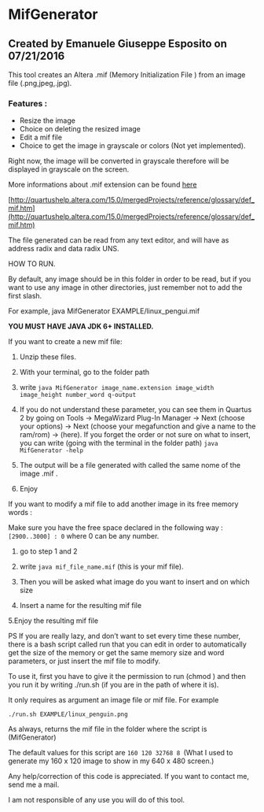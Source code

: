 # MifGenerator
## Created by Emanuele Giuseppe Esposito on 07/21/2016

This tool creates an Altera .mif (Memory Initialization File ) from an image file (.png,jpeg,.jpg).

### Features :
- Resize the image
- Choice on deleting the resized image
- Edit a mif file
- Choice to get the image in grayscale or colors (Not yet implemented).

Right now, the image will be converted in grayscale therefore will be displayed in grayscale on the screen.

More informations about .mif extension can be found [here](http://quartushelp.altera.com/15.0/mergedProjects/reference/glossary/def_mif.htm)

[http://quartushelp.altera.com/15.0/mergedProjects/reference/glossary/def_mif.htm](http://quartushelp.altera.com/15.0/mergedProjects/reference/glossary/def_mif.htm)

The file generated can be read from any text editor, and  will have as address radix and data radix UNS.

HOW TO RUN.

 By default, any image should be in this folder in order to be read, but if you want to use any image in other directories, just remember not to add the first slash.

 For example, java MifGenerator EXAMPLE/linux_pengui.mif

**YOU MUST HAVE JAVA JDK 6+ INSTALLED.**

If you want to create a new mif file:

 1. Unzip these files.

 2. With your terminal, go to the folder path

 3. write ```java MifGenerator image_name.extension image_width image_height number_word q-output```

 4. If you do not understand these parameter, you can see them in Quartus 2 by going on Tools -> MegaWizard Plug-In Manager
    -> Next (choose your options) -> Next (choose your megafunction and give a name to the ram/rom)  -> (here).
    If you forget the order or not sure on what to insert, you can write (going with the terminal in the folder path)
    ```java MifGenerator -help```

 5. The output will be a file generated with called the same nome of the image .mif .

 6. Enjoy


If you want to modify a mif file to add another image in its free memory words :

Make sure you have the free space declared in the following way : ```[2900..3000] : 0``` where 0 can be any number.

 1. go to step 1 and 2

 2. write ```java mif_file_name.mif``` (this is your mif file).

 3. Then you will be asked what image do you want to insert and on which size

 4. Insert a name for the resulting mif file

 5.Enjoy the resulting mif file



 PS If you are really lazy, and don’t want to set every time these number, there is a bash script called run that you can edit in order to automatically get the size of the memory or get the same memory size and word parameters, or just insert the mif file to modify.

 To use it, first you have to give it the permission to run (chmod ) and then you run it by writing ./run.sh (if you are in the path of where it is).

 It only requires as argument an image file or mif file. For example

 ```./run.sh EXAMPLE/linux_penguin.png```

 As always, returns the mif file in the folder where the script is (MifGenerator)

 The default values for this script are ```160 120 32768 8 ```(What I used to generate my 160 x 120 image to show in my 640 x 480 screen.)



Any help/correction of this code is appreciated. If you want to contact me, send me a mail.

I am not responsible of any use you will do of this tool.
